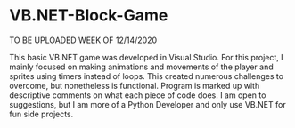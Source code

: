 # VB.NET-Block-Game
TO BE UPLOADED WEEK OF 12/14/2020

This basic VB.NET game was developed in Visual Studio.  For this project, I mainly focused on making animations and movements of the player and sprites using timers instead of loops.  This created numerous challenges to overcome, but nonetheless is functional.  Program is marked up with descriptive comments on what each piece of code does.  I am open to suggestions, but I am more of a Python Developer and only use VB.NET for fun side projects.
